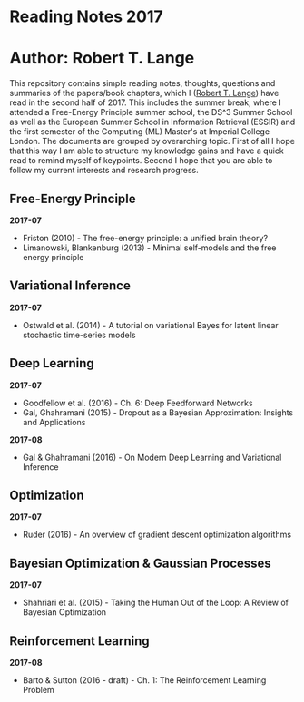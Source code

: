 # Reading Notes 2017
# Author: Robert T. Lange

This repository contains simple reading notes, thoughts, questions and summaries of the papers/book chapters, which I ([Robert T. Lange](www.rob-lange.com)) have read in the second half of 2017. This includes the summer break, where I attended a Free-Energy Principle summer school, the DS^3 Summer School as well as the European Summer School in Information Retrieval (ESSIR) and the first semester of the Computing (ML) Master's at Imperial College London. The documents are grouped by overarching topic. First of all I hope that this way I am able to structure my knowledge gains and have a quick read to remind myself of keypoints. Second I hope that you are able to follow my current interests and research progress.


## Free-Energy Principle

**2017-07**

* Friston (2010) - The free-energy principle: a unified brain theory?
* Limanowski, Blankenburg (2013) - Minimal self-models and the free energy principle



## Variational Inference

**2017-07**

* Ostwald et al. (2014) - A tutorial on variational Bayes for latent linear stochastic time-series models



## Deep Learning

**2017-07**

* Goodfellow et al. (2016) - Ch. 6: Deep Feedforward Networks
* Gal, Ghahramani (2015) - Dropout as a Bayesian Approximation: Insights and Applications

**2017-08**

* Gal & Ghahramani (2016) - On Modern Deep Learning and Variational Inference


## Optimization

**2017-07**

* Ruder (2016) - An overview of gradient descent optimization algorithms



## Bayesian Optimization & Gaussian Processes

**2017-07**

* Shahriari et al. (2015) - Taking the Human Out of the Loop: A Review of Bayesian Optimization


		
## Reinforcement Learning

**2017-08**

* Barto & Sutton (2016 - draft) - Ch. 1: The Reinforcement Learning Problem


